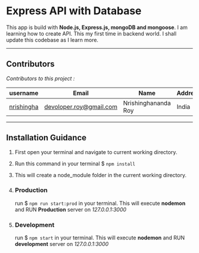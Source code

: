 # Express API with Database

This app is build with **Node.js, Express.js, mongoDB and mongoose**. I am learning how to create API. This my first time in backend world. I shall update this codebase as I learn more.

---

## Contributors

_Contributors to this project :_

| username                                    | Email                   | Name                | Address |
| ------------------------------------------- | ----------------------- | ------------------- | ------- |
| [nrishingha](https://github.com/nrishingha) | devoloper.roy@gmail.com | Nrishinghananda Roy | India   |

---

## Installation Guidance

1. First open your terminal and navigate to current working directory.
2. Run this command in your terminal $ `npm install`
3. This will create a node_module folder in the current working directory.

4. ### Production

   run $ `npm run start:prod` in your terminal. This will execute **nodemon** and RUN **Production** server on _127.0.0.1:3000_

5. ### Development

   run $ `npm start` in your terminal. This will execute **nodemon** and RUN **development** server on _127.0.0.1:3000_
